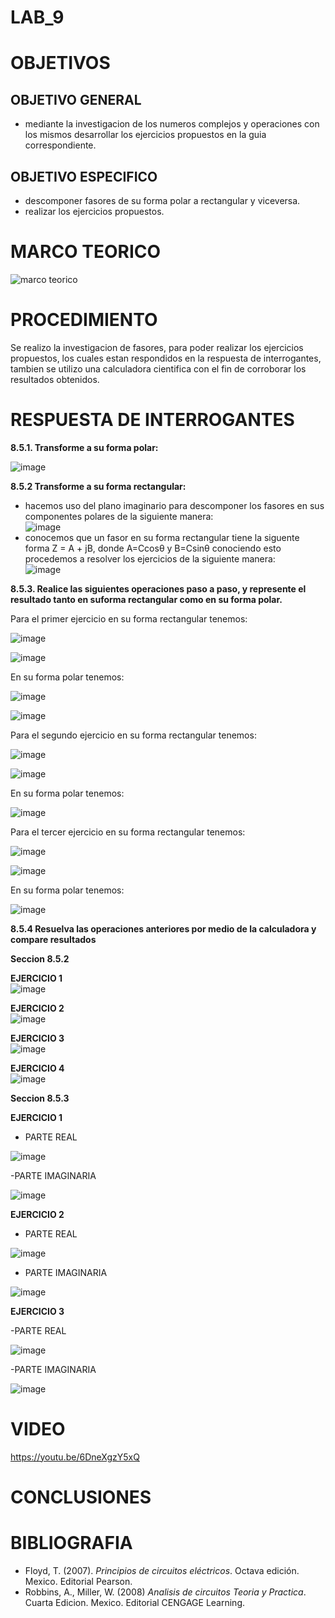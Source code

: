 # LAB_9


# OBJETIVOS

## OBJETIVO GENERAL 
- mediante la investigacion de los numeros complejos y operaciones con los mismos desarrollar los ejercicios propuestos en la guia correspondiente.

## OBJETIVO ESPECIFICO

- descomponer fasores de su forma polar a rectangular y viceversa.
- realizar los ejercicios propuestos.


# MARCO TEORICO

![marco teorico](https://user-images.githubusercontent.com/93561706/155063679-9d04ff98-6f32-4a2d-b858-0429f30871c6.png)

# PROCEDIMIENTO

Se realizo la investigacion de fasores, para poder realizar los ejercicios propuestos, los cuales estan respondidos en la respuesta de interrogantes, tambien se utilizo una calculadora cientifica con el fin de corroborar los resultados obtenidos.


# RESPUESTA DE INTERROGANTES

**8.5.1. Transforme a su forma polar:**

![image](https://user-images.githubusercontent.com/93561706/155041414-26703a8b-2ef1-4ca3-9fc6-2570b3680488.png)

**8.5.2 Transforme a su forma rectangular:**
- hacemos uso del plano imaginario para descomponer los fasores en sus componentes polares de la siguiente manera:  
![image](https://user-images.githubusercontent.com/93398718/155068347-68a68c99-45a4-4ca5-9212-6e169323166d.png)  
- conocemos que un fasor en su forma rectangular tiene la siguente forma Z = A + jB, donde A=Ccosθ y B=Csinθ conociendo esto procedemos a resolver los ejercicios de la siguiente manera:  
![image](https://user-images.githubusercontent.com/93398718/155071003-65861378-bc78-4a21-96ba-ddb78c30af9c.png)  


**8.5.3. Realice las siguientes operaciones paso a paso, y represente el resultado tanto en suforma rectangular como en su forma polar.**


Para el primer ejercicio en su forma rectangular tenemos:

![image](https://user-images.githubusercontent.com/93361435/154959802-53291095-195c-418d-95a7-bee74ecabf75.png)

![image](https://user-images.githubusercontent.com/93361435/154960393-c83037e9-d55a-46b7-bb3f-4e17fe7292e0.png)

En su forma polar tenemos: 

![image](https://user-images.githubusercontent.com/93361435/155020202-366dd2df-4a15-47e7-a03e-15cb7c127ee2.png)

![image](https://user-images.githubusercontent.com/93361435/155020233-a9bc06f0-50fb-4f64-916f-d2d212aa74a9.png)

Para el segundo ejercicio en su forma rectangular tenemos:

![image](https://user-images.githubusercontent.com/93361435/155043909-bcd95f02-2dd8-4d7d-b319-a4ca0549489b.png)

![image](https://user-images.githubusercontent.com/93361435/155044878-74f33553-89fe-4f6b-bd2b-6729d35f9748.png)



En su forma polar tenemos: 

![image](https://user-images.githubusercontent.com/93361435/155030142-d1c30400-b739-4867-9b92-ad5afce37e41.png)

Para el tercer ejercicio en su forma rectangular tenemos:

![image](https://user-images.githubusercontent.com/93361435/155042394-9a8375f2-9cb8-42f8-84c3-9ec576b36ade.png)

![image](https://user-images.githubusercontent.com/93361435/155044927-5ddae022-f431-4e09-9d1d-5228e0336dc1.png)


En su forma polar tenemos: 

![image](https://user-images.githubusercontent.com/93361435/155033022-2941c3f7-fc3d-4f92-8e77-1c808f7196f5.png)

**8.5.4 Resuelva las operaciones anteriores por medio de la calculadora y compare
resultados**

**Seccion 8.5.2**

**EJERCICIO 1**  
![image](https://user-images.githubusercontent.com/93398718/155073745-c63396ca-0ef6-4c6b-ad13-87281316abd2.png)  

**EJERCICIO 2**  
![image](https://user-images.githubusercontent.com/93398718/155073817-d25f9a3d-1033-4bcc-abd0-5861d4f73610.png)  

**EJERCICIO 3**  
![image](https://user-images.githubusercontent.com/93398718/155073921-481db31c-0ccf-40ef-8f7a-308706d967c6.png)  

**EJERCICIO 4**  
![image](https://user-images.githubusercontent.com/93398718/155074022-f260ff1d-ddf7-499c-a996-a0010ef86ba0.png)  


**Seccion 8.5.3**

**EJERCICIO 1**

- PARTE REAL 

![image](https://user-images.githubusercontent.com/93361435/155044185-7cc3c9fa-a378-472c-b171-a6f327173ca5.png)

-PARTE IMAGINARIA

![image](https://user-images.githubusercontent.com/93361435/155044258-f41e6bde-6cbb-43ae-9815-49b11fe8584a.png)

**EJERCICIO 2**

-  PARTE REAL

![image](https://user-images.githubusercontent.com/93361435/155044711-b3955505-01fe-4a20-af93-4d70c1019784.png)

- PARTE IMAGINARIA

![image](https://user-images.githubusercontent.com/93361435/155044720-993cecb0-b0d1-4840-9a2d-acb2201f945a.png)

**EJERCICIO 3**

-PARTE REAL

![image](https://user-images.githubusercontent.com/93361435/155045077-cf93a11c-b69a-4b53-bbbd-303e471a51f9.png)

-PARTE IMAGINARIA

![image](https://user-images.githubusercontent.com/93361435/155045110-9621cb64-c89c-4886-aaf9-ed78bb392658.png)



# VIDEO

https://youtu.be/6DneXgzY5xQ

# CONCLUSIONES


# BIBLIOGRAFIA

- Floyd, T. (2007). *Principios de circuitos eléctricos*. Octava edición. Mexico. Editorial Pearson.
- Robbins, A., Miller, W. (2008) *Analisis de circuitos Teoria y Practica*. Cuarta Edicion. Mexico. Editorial CENGAGE Learning.
